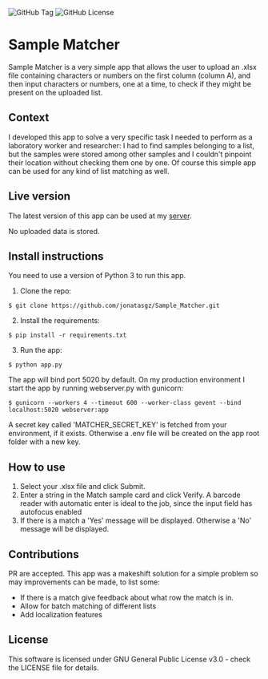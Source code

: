 ![GitHub Tag](https://img.shields.io/github/v/tag/jonatasgz/Sample_Matcher)
![GitHub License](https://img.shields.io/github/license/jonatasgz/Sample_Matcher)

# Sample Matcher

Sample Matcher is a very simple app that allows the user to upload an .xlsx file containing characters or numbers on the first column (column A), and then input characters or numbers, one at a time, to check if they might be present on the uploaded list.

## Context

I developed this app to solve a very specific task I needed to perform as a laboratory worker and researcher: I had to find samples belonging to a list, but the samples were stored among other samples and I couldn't pinpoint their location without checking them one by one. Of course this simple app can be used for any kind of list matching as well.

## Live version

The latest version of this app can be used at my [server](https://sample.publica-me.com). 

No uploaded data is stored.

## Install instructions

You need to use a version of Python 3 to run this app.

1. Clone the repo:
```
$ git clone https://github.com/jonatasgz/Sample_Matcher.git
```

2. Install the requirements:
```
$ pip install -r requirements.txt
```

3. Run the app:
```
$ python app.py
```

The app will bind port 5020 by default.
On my production environment I start the app by running webserver.py with gunicorn:
```
$ gunicorn --workers 4 --timeout 600 --worker-class gevent --bind localhost:5020 webserver:app
```

A secret key called 'MATCHER_SECRET_KEY' is fetched from your environment, if it exists. Otherwise a .env file will be created on the app root folder with a new key.

## How to use

1. Select your .xlsx file and click Submit.
2. Enter a string in the Match sample card and click Verify. A barcode reader with automatic enter is ideal to the job, since the input field has autofocus enabled
3. If there is a match a 'Yes' message will be displayed. Otherwise a 'No' message will be displayed.

## Contributions

PR are accepted.
This app was a makeshift solution for a simple problem so may improvements can be made, to list some:
- If there is a match give feedback about what row the match is in.
- Allow for batch matching of different lists
- Add localization features

## License
This software is licensed under GNU General Public License v3.0 - check the LICENSE file for details.


